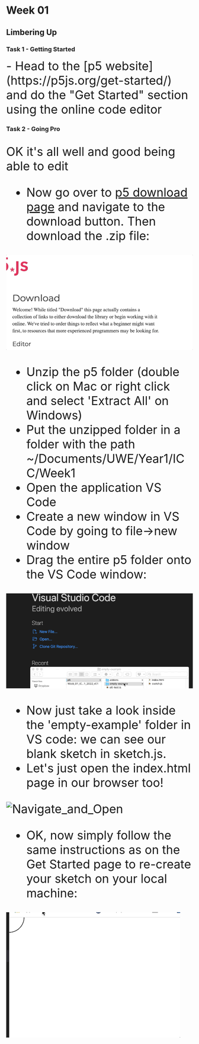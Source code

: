 # Week 01

## Limbering Up


### Task 1 - Getting Started
<font size="6">
- Head to the [p5 website](https://p5js.org/get-started/) and do the "Get Started" section using the online code editor
</font>

### Task 2 - Going Pro

<font size="6">

OK it's all well and good being able to edit

- Now go over to [p5 download page](https://p5js.org/download/) and navigate to the download button. Then download the .zip file:

![Download](./images/download.gif "Download")

- Unzip the p5 folder (double click on Mac or right click and select 'Extract All' on Windows)
- Put the unzipped folder in a folder with the path ~/Documents/UWE/Year1/ICC/Week1
- Open the application VS Code
- Create a new window in VS Code by going to file->new window
- Drag the entire p5 folder onto the VS Code window:


![Drag](./images/drag.gif "Drag")

- Now just take a look inside the 'empty-example' folder in VS code: we can see our blank sketch in sketch.js. 
- Let's just open the index.html page in our browser too!

![Navigate_and_Open](./images/navigate_and_open.gif "Navigate_and_Open")

- OK, now simply follow the same instructions as on the Get Started page to re-create your sketch on your local machine:

![Final_Local](./images/final_local.gif "Final_Local")
</font>


